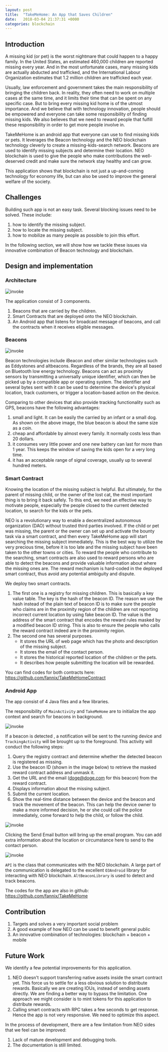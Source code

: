 ```yaml
---
layout: post
title:  "TakeMeHome: An App that Saves Children"
date:   2018-03-04 21:37:31 +0000
categories: blockchain
---
```

## Introduction

A missing kid (or pet) is the worst nightmare that could happen to a happy family. In the United States, an estimated 460,000 children are reported missing every year. And in the most unfortunate cases, many missing kids are actually abducted and trafficked, and the International Labour Organization estimates that 1.2 million children are trafficked each year. 

Usually, law enforcement and government takes the main responsibility of bringing the children back. In reality, they often need to work on multiple cases at the same time,
and it limits their time that can be spent on any specific case.
But to bring every missing kid home is of the utmost importance.
And we believe that with technology innovation, people should be empowered and everyone can take some responsibility of finding missing kids. We also believes that we need to reward people that fulfill
these responsibility in order to get more people involve in. 

TakeMeHome is an android app that everyone can use to find missing kids or pets. It leverages the Beacon technology and the NEO blockchain technology cleverly to create a missing-kids-search network.
Beacons are used to identify missing subjects and determine their location. NEO blockchain is used to give the people who make contributions the well-deserved credit and make sure the network stay healthy and can grow.


This application shows that blockchain is not just a up-and-coming technology for economy life, but can also be used to improve the general welfare of the society. 

## Challenges 

Building such app is not an easy task. Several blocking issues need to be solved. These include:
1. how to identify the missing subject.
2. how to locate the missing subject. 
3. how to mobilize as many people as possible to join this effort.

In the following section, we will show how we tackle these issues via innovative combination of Beacon technology and blockchain.


## Design and implementation 

### Architecture

![invoke](/images/diagram.png)

The application consist of 3 components.
1. Beacons that are carried by the children.
2. Smart Contracts that are deployed onto the NEO blockchain. 
3. An Android app that listens for broadcast message of beacons, and call the contracts when it receives eligible messages.

### Beacons

![invoke](/images/beacon.png)

Beacon technologies include iBeacon and other similar technologies such as Eddystones and altbeacons. Regardless of the brands, they are all based on Bluetooth low energy technology. Beacons can act as proximity sensors by transmitting a universally unique identifier, which can then be picked up by a compatible app or operating system. 
The identifier and several bytes sent with it can be used to determine the device's physical location, track customers, or trigger a location-based action on the device.

Comparing to other devices that also provide tracking functionality such as GPS, beacons have the following advantages:
1. small and light. It can be easily the carried by an infant or a small dog. As shown on the above image, the blue beacon is about the same size as a coin.
2. cheap and affordable by almost every family. It normally costs less than 20 dollars. 
3. it consumes very little power and one new battery can last for more than 1 year. This keeps the window of saving the kids open for a very long time.  
4. it has an acceptable range of signal coverage, usually up to several hundred meters.


### Smart Contract

Knowing the location of the missing subject is helpful. But ultimately, for the parent of missing child, or the owner of the lost cat, the most important thing is to bring it back safely. To this end, we need an effective way to motivate people, especially the people closed to the current detected location, to search for the kids or the pets.

NEO is a revolutionary way to enable a decentralized autonomous organization (DAO) without trusted third parties involved. If the child or pet was missing, the parent or the owner can set up and activate the bounty task via a smart contract,
and then every TakeMeHome app will start searching the missing subject immediately. This is the best way to utilize the very precious time, before it is too late and the missing subject have been taken to the other towns or cities. 
To reward the people who contribute to the searching, smart contracts are also used to reward persons who are able to detect the beacons and provide valuable information about where the missing ones are. The reward mechanism is hard-coded in the deployed smart contract, thus avoid any potential ambiguity and dispute.

We deploy two smart contracts.
1. The first one is a registry for missing children. This is basically a key value table. The key is the hash of the beacon ID. The reason we use the hash instead of the plain text of beacon ID is to make sure the people who claims are in the proximity region of the children are not reporting incorrect current location by using fake beacon ID.
The value is the address of the smart contract that encodes the reward rules masked by a modified beacon ID string. This is also to ensure the people who calls the reward contract indeed are in the proximity region.
2. The second one  has several purposes. 
    - It stores the URL of web page which has the photo and description of the missing subject.
    - It stores the email of the contact person.
    - It stores the historical reported location of the children or the pets.
    - It describes how people submitting the location will be rewarded.

You can find codes for both contracts here: <https://github.com/fannix/TakeMeHomeContract>

### Android App


The app consist of 4 Java files and a few libraries.


The responsibility of `MainActivity` and `TakeMeHome` are to initialize the app context and search for beacons in background.

![invoke](/images/mainActivity.png)

If a beacon is detected , a notification will be sent to the running device and `TrackingActivity` will be brought up to the foreground. 
This activity will conduct the following steps:
1. Query the registry contract and determine whether the detected beacon is registered as missing.
2. Use the beacon ID (shown in the image below) to retrieve the masked reward contract address and unmask it.
3. Get the URL and the email (doge@doge.com for this beacon) from the reward contract. 
4. Displays information about the missing subject.
5. Submit the current location.
6. Show the real-time distance between the device and the beacon and track the movement of the beacon.
This can help the device owner to make a more informed decision, he or she could call the police immediately, come forward to help the child, or follow the child.

![invoke](/images/trackingActivity.png)

Clicking the Send Email button will bring up the email program. You can add extra information about the location or circumstance here to send to the contact person. 

![invoke](/images/email.png)

`API` is the class that communicates with the NEO blockchain. A large part of the communication is delegated to the excellent `O3Android` library for interacting with NEO blockchain. `AltBeaconLibrary` is used to detect and track beacons.

The codes for the app are also in github: <https://github.com/fannix/TakeMeHome>


## Contribution

1. Targets and solves a very important social problem
2. A good example of how NEO can be used to benefit general public
3. An innovative combination of technologies: blockchain + beacon + mobile


## Future Work 

We identify a few potential improvements for this application.

1. NEO doesn't support transferring native assets inside the smart contract yet. This force us to settle for a less obvious solution to distribute rewards. Basically we are creating IOUs, instead of sending assets directly. 
We are finding a better way to bypass the limitation. One approach we might consider is to mint tokens for this application to distribute rewards.
2. Calling smart contracts with RPC takes a few seconds to get response. Hence the app is not very responsive. We need to optimize this aspect.


In the process of development, there are a few limitation from NEO sides that we feel can be improved:

1. Lack of mature development and debugging tools.
2. The documentation is still limited.
